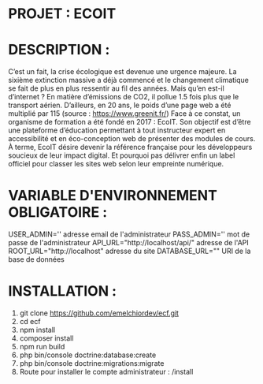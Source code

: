 # PROJET : ECOIT

# DESCRIPTION : 

C’est un fait, la crise écologique est devenue une urgence majeure. La sixième extinction 
massive a déjà commencé et le changement climatique se fait de plus en plus ressentir au fil 
des années. Mais qu’en est-il d’internet ?
En matière d’émissions de CO2, il pollue 1.5 fois plus que le transport aérien. D’ailleurs, en 20 
ans, le poids d’une page web a été multiplié par 115 (source : https://www.greenit.fr/)
Face à ce constat, un organisme de formation a été fondé en 2017 : EcoIT. Son objectif est 
d’être une plateforme d’éducation permettant à tout instructeur expert en accessibilité et en 
éco-conception web de présenter des modules de cours.
À terme, EcoIT désire devenir la référence française pour les développeurs soucieux de leur 
impact digital. Et pourquoi pas délivrer enfin un label officiel pour classer les sites web selon 
leur empreinte numérique.


# VARIABLE D'ENVIRONNEMENT OBLIGATOIRE : 
USER_ADMIN=''    adresse email de l'administrateur
PASS_ADMIN=''    mot de passe de l'administrateur
API_URL="http://localhost/api/"    adresse de l'API
ROOT_URL="http://localhost"        adresse du site
DATABASE_URL=""                    URI de la base de données

# INSTALLATION : 
1) git clone https://github.com/emelchiordev/ecf.git
2) cd ecf
3) npm install
4) composer install
5) npm run build
6) php bin/console doctrine:database:create
7) php bin/console doctrine:migrations:migrate
8) Route pour installer le compte administrateur : /install





